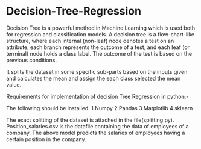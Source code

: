 # Decision-Tree-Regression
Decision Tree is a powerful method in Machine Learning which is used both for regression and classification models.
A decision tree is a flow-chart-like structure, where each internal (non-leaf) node denotes a test on an attribute, each branch represents the outcome of a test, and each leaf (or terminal) node holds a class label.
The outcome of the test is based on the previous conditions.

It splits the dataset in some specific sub-parts based on the inputs given and calculates the mean and assign the each class selected the mean value.

Requirements for implementation of decision Tree Regression in python:-

The following should be installed.
1.Numpy
2.Pandas
3.Matplotlib
4.sklearn

The exact splitting of the dataset is attached in the file(splitting.py).
Position_salaries.csv is the datafile containing the data of employees of a company.
The above model predicts the salaries of employees having a certain position in the company.
